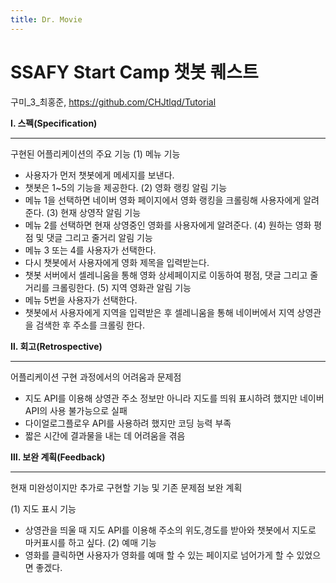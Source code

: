```yaml
---
title: Dr. Movie
---
```


# SSAFY Start Camp 챗봇 퀘스트

구미_3_최홍준, https://github.com/CHJtlqd/Tutorial

**Ⅰ. 스펙(Specification)**
**<hr/>**


구현된 어플리케이션의 주요 기능
(1) 메뉴 기능
  * 사용자가 먼저 챗봇에게 메세지를 보낸다.
  * 챗봇은 1~5의 기능을 제공한다.
(2) 영화 랭킹 알림 기능
  * 메뉴 1을 선택하면 네이버 영화 페이지에서 영화 랭킹을 크롤링해 사용자에게 알려준다.
(3) 현재 상영작 알림 기능
  * 메뉴 2를 선택하면 현재 상영중인 영화를 사용자에게 알려준다.
(4) 원하는 영화 평점 및 댓글 그리고 줄거리 알림 기능
  * 메뉴 3 또는 4를 사용자가 선택한다.
  * 다시 챗봇에서 사용자에게 영화 제목을 입력받는다.
  * 챗봇 서버에서 셀레니움을 통해 영화 상세페이지로 이동하여 평점, 댓글 그리고 줄거리를 크롤링한다.
(5) 지역 영화관 알림 기능
  * 메뉴 5번을 사용자가 선택한다.
  * 챗봇에서 사용자에게 지역을 입력받은 후 셀레니움을 통해 네이버에서 지역 상영관을 검색한 후 주소를 크롤링 한다.

**Ⅱ. 회고(Retrospective)**
**<hr/>**


어플리케이션 구현 과정에서의 어려움과 문제점
  * 지도 API를 이용해 상영관 주소 정보만 아니라 지도를 띄워 표시하려 했지만 네이버 API의 사용 불가능으로 실패
  * 다이얼로그플로우 API를 사용하려 했지만 코딩 능력 부족
  * 짧은 시간에 결과물을 내는 데 어려움을 겪음
  
**Ⅲ. 보완 계획(Feedback)**
**<hr/>**


현재 미완성이지만 추가로 구현할 기능 및 기존 문제점 보완 계획

(1) 지도 표시 기능
  * 상영관을 띄울 때 지도 API를 이용해 주소의 위도,경도를 받아와 챗봇에서 지도로 마커표시를 하고 싶다.
(2) 예매 기능
  * 영화를 클릭하면 사용자가 영화를 예매 할 수 있는 페이지로 넘어가게 할 수 있었으면 좋겠다.
